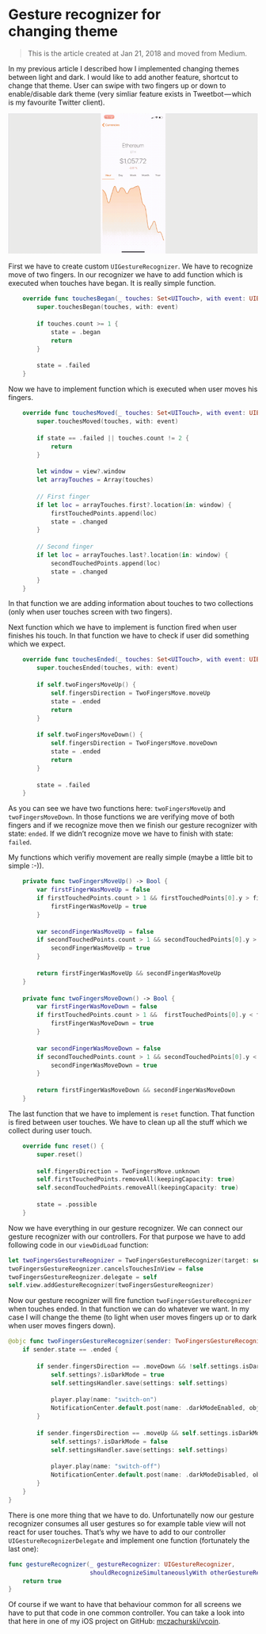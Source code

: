 # Gesture recognizer for changing theme

> This is the article created at Jan 21, 2018 and moved from Medium.

In my previous article I described how I implemented changing themes between light and dark. I would like to add another feature, shortcut to change that theme. User can swipe with two fingers up or down to enable/disable dark theme (very simliar feature exists in Tweetbot — which is my favourite Twitter client).
<!--more-->

![](https://raw.githubusercontent.com/mczachurski/WriteFreelyContent/main/images/0014.gif)

First we have to create custom `UIGestureRecognizer`. We have to recognize move of two fingers. In our recognizer we have to add function which is executed when touches have began. It is really simple function.

```swift
    override func touchesBegan(_ touches: Set<UITouch>, with event: UIEvent) {
        super.touchesBegan(touches, with: event)
        
        if touches.count >= 1 {
            state = .began
            return
        }
        
        state = .failed
    }
```

Now we have to implement function which is executed when user moves his fingers.

```swift
    override func touchesMoved(_ touches: Set<UITouch>, with event: UIEvent) {
        super.touchesMoved(touches, with: event)
        
        if state == .failed || touches.count != 2 {
            return
        }
        
        let window = view?.window
        let arrayTouches = Array(touches)
        
        // First finger
        if let loc = arrayTouches.first?.location(in: window) {
            firstTouchedPoints.append(loc)
            state = .changed
        }

        // Second finger
        if let loc = arrayTouches.last?.location(in: window) {
            secondTouchedPoints.append(loc)
            state = .changed
        }
    }
```

In that function we are adding information about touches to two collections (only when user touches screen with two fingers).

Next function which we have to implement is function fired when user finishes his touch. In that function we have to check if user did something which we expect.

```swift
    override func touchesEnded(_ touches: Set<UITouch>, with event: UIEvent) {
        super.touchesEnded(touches, with: event)
        
        if self.twoFingersMoveUp() {
            self.fingersDirection = TwoFingersMove.moveUp
            state = .ended
            return
        }
        
        if self.twoFingersMoveDown() {
            self.fingersDirection = TwoFingersMove.moveDown
            state = .ended
            return
        }
        
        state = .failed
    }
```

As you can see we have two functions here: `twoFingersMoveUp` and `twoFingersMoveDown`. In those functions we are verifying move of both fingers and if we recognize move then we finish our gesture recognizer with state: `ended`. If we didn’t recognize move we have to finish with state: `failed`.

My functions which verifiy movement are really simple (maybe a little bit to simple :-)).

```swift
    private func twoFingersMoveUp() -> Bool {
        var firstFingerWasMoveUp = false
        if firstTouchedPoints.count > 1 && firstTouchedPoints[0].y > firstTouchedPoints[firstTouchedPoints.count - 1].y {
            firstFingerWasMoveUp = true
        }
        
        var secondFingerWasMoveUp = false
        if secondTouchedPoints.count > 1 && secondTouchedPoints[0].y > secondTouchedPoints[secondTouchedPoints.count - 1].y {
            secondFingerWasMoveUp = true
        }
        
        return firstFingerWasMoveUp && secondFingerWasMoveUp
    }
    
    private func twoFingersMoveDown() -> Bool {
        var firstFingerWasMoveDown = false
        if firstTouchedPoints.count > 1 &&  firstTouchedPoints[0].y < firstTouchedPoints[firstTouchedPoints.count - 1].y {
            firstFingerWasMoveDown = true
        }
        
        var secondFingerWasMoveDown = false
        if secondTouchedPoints.count > 1 && secondTouchedPoints[0].y < secondTouchedPoints[secondTouchedPoints.count - 1].y {
            secondFingerWasMoveDown = true
        }
        
        return firstFingerWasMoveDown && secondFingerWasMoveDown
    }
```

The last function that we have to implement is `reset` function. That function is fired between user touches. We have to clean up all the stuff which we collect during user touch.

```swift
    override func reset() {
        super.reset()
        
        self.fingersDirection = TwoFingersMove.unknown
        self.firstTouchedPoints.removeAll(keepingCapacity: true)
        self.secondTouchedPoints.removeAll(keepingCapacity: true)
        
        state = .possible
    }
```

Now we have everything in our gesture recognizer. We can connect our gesture recognizer with our controllers. For that purpose we have to add following code in our `viewDidLoad` function:

```swift
let twoFingersGestureReognizer = TwoFingersGestureRecognizer(target: self, action: #selector(twoFingersGestureRecognizer))
twoFingersGestureReognizer.cancelsTouchesInView = false
twoFingersGestureReognizer.delegate = self
self.view.addGestureRecognizer(twoFingersGestureReognizer)
```

Now our gesture recognizer will fire function `twoFingersGestureRecognizer` when touches ended. In that function we can do whatever we want. In my case I will change the theme (to light when user moves fingers up or to dark when user moves fingers down).

```swift
@objc func twoFingersGestureRecognizer(sender: TwoFingersGestureRecognizer) {
    if sender.state == .ended {
        
        if sender.fingersDirection == .moveDown && !self.settings.isDarkMode {
            self.settings?.isDarkMode = true
            self.settingsHandler.save(settings: self.settings)
            
            player.play(name: "switch-on")
            NotificationCenter.default.post(name: .darkModeEnabled, object: nil)
        }
        
        if sender.fingersDirection == .moveUp && self.settings.isDarkMode {
            self.settings?.isDarkMode = false
            self.settingsHandler.save(settings: self.settings)
            
            player.play(name: "switch-off")
            NotificationCenter.default.post(name: .darkModeDisabled, object: nil)
        }
    }
}
```

There is one more thing that we have to do. Unfortunatelly now our gesture recognizer consumes all user gestures so for example table view will not react for user touches. That’s why we have to add to our controller `UIGestureRecognizerDelegate` and implement one function (fortunately the last one):

```swift
func gestureRecognizer(_ gestureRecognizer: UIGestureRecognizer,
                       shouldRecognizeSimultaneouslyWith otherGestureRecognizer: UIGestureRecognizer) -> Bool {
    return true
}
```

Of course if we want to have that behaviour common for all screens we have to put that code in one common controller. You can take a look into that here in one of my iOS project on GitHub: [mczachurski/vcoin](https://github.com/mczachurski/vcoin).